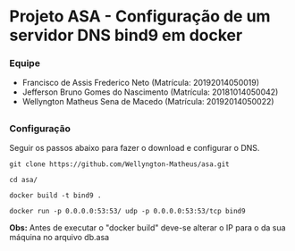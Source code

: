 # Projeto ASA - Configuração de um servidor DNS bind9 em docker

### Equipe

- Francisco de Assis Frederico Neto (Matrícula: 20192014050019)
- Jefferson Bruno Gomes do Nascimento (Matrícula: 20181014050042)
- Wellyngton Matheus Sena de Macedo (Matrícula: 20192014050022)
##

### Configuração

Seguir os passos abaixo para fazer o download e configurar o DNS.

    git clone https://github.com/Wellyngton-Matheus/asa.git

    cd asa/

    docker build -t bind9 .

    docker run -p 0.0.0.0:53:53/ udp -p 0.0.0.0:53:53/tcp bind9

**Obs:** Antes de executar o "docker build" deve-se alterar o IP para o da sua máquina no arquivo db.asa

